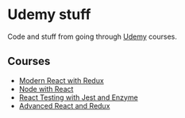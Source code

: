 # Udemy stuff

Code and stuff from going through [Udemy](https://www.udemy.com) courses.

## Courses

- [Modern React with Redux](modern-react-with-redux)
- [Node with React](node-with-react)
- [React Testing with Jest and Enzyme](react-testing-with-jest-and-enzyme)
- [Advanced React and Redux](advanced-react-with-redux)
